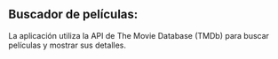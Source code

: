 ## Buscador de películas:

La aplicación utiliza la API de The Movie Database (TMDb) para buscar películas y mostrar sus detalles. 


